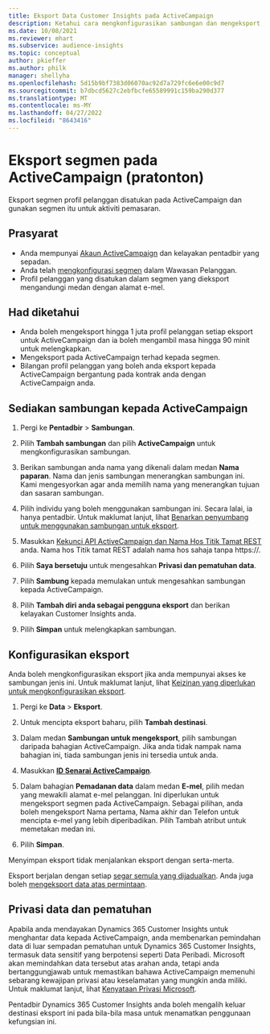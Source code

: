 ```yaml
---
title: Eksport Data Customer Insights pada ActiveCampaign
description: Ketahui cara mengkonfigurasikan sambungan dan mengeksport pada ActiveCampaign.
ms.date: 10/08/2021
ms.reviewer: mhart
ms.subservice: audience-insights
ms.topic: conceptual
author: pkieffer
ms.author: philk
manager: shellyha
ms.openlocfilehash: 5d15b9bf7383d06070ac92d7a729fc6e6e00c9d7
ms.sourcegitcommit: b7dbcd5627c2ebfbcfe65589991c159ba290d377
ms.translationtype: MT
ms.contentlocale: ms-MY
ms.lasthandoff: 04/27/2022
ms.locfileid: "8643416"
---
```

# <a name="export-segments-to-activecampaign-preview"></a>Eksport segmen pada ActiveCampaign (pratonton)

Eksport segmen profil pelanggan disatukan pada ActiveCampaign dan gunakan segmen itu untuk aktiviti pemasaran.

## <a name="prerequisites"></a>Prasyarat

-   Anda mempunyai [Akaun ActiveCampaign](https://www.activecampaign.com/) dan kelayakan pentadbir yang sepadan.
-   Anda telah [mengkonfigurasi segmen](segments.md) dalam Wawasan Pelanggan.
-   Profil pelanggan yang disatukan dalam segmen yang dieksport mengandungi medan dengan alamat e-mel.

## <a name="known-limitations"></a>Had diketahui

- Anda boleh mengeksport hingga 1 juta profil pelanggan setiap eksport untuk ActiveCampaign dan ia boleh mengambil masa hingga 90 minit untuk melengkapkan.
- Mengeksport pada ActiveCampaign terhad kepada segmen.
- Bilangan profil pelanggan yang boleh anda eksport kepada ActiveCampaign bergantung pada kontrak anda dengan ActiveCampaign anda.

## <a name="set-up-connection-to-activecampaign"></a>Sediakan sambungan kepada ActiveCampaign

1. Pergi ke **Pentadbir** > **Sambungan**.

1. Pilih **Tambah sambungan**  dan pilih **ActiveCampaign**  untuk mengkonfigurasikan sambungan.

1. Berikan sambungan anda nama yang dikenali dalam medan **Nama paparan**. Nama dan jenis sambungan menerangkan sambungan ini. Kami mengesyorkan agar anda memilih nama yang menerangkan tujuan dan sasaran sambungan.

1. Pilih individu yang boleh menggunakan sambungan ini. Secara lalai, ia hanya pentadbir. Untuk maklumat lanjut, lihat [Benarkan penyumbang untuk menggunakan sambungan untuk eksport](connections.md#allow-contributors-to-use-a-connection-for-exports).

1. Masukkan [Kekunci API ActiveCampaign dan Nama Hos Titik Tamat REST](https://help.activecampaign.com/hc/articles/207317590-Getting-started-with-the-API#how-to-obtain-your-activecampaign-api-url-and-key) anda. Nama hos Titik tamat REST adalah nama hos sahaja tanpa https://. 

1. Pilih **Saya bersetuju** untuk mengesahkan **Privasi dan pematuhan data**.

1. Pilih **Sambung** kepada memulakan untuk mengesahkan sambungan kepada ActiveCampaign.

1. Pilih **Tambah diri anda sebagai pengguna eksport** dan berikan kelayakan Customer Insights anda.

1. Pilih **Simpan** untuk melengkapkan sambungan.

## <a name="configure-an-export"></a>Konfigurasikan eksport

Anda boleh mengkonfigurasikan eksport jika anda mempunyai akses ke sambungan jenis ini. Untuk maklumat lanjut, lihat [Keizinan yang diperlukan untuk mengkonfigurasikan eksport](export-destinations.md#set-up-a-new-export).

1. Pergi ke **Data** > **Eksport**.

1. Untuk mencipta eksport baharu, pilih **Tambah destinasi**.

1. Dalam medan **Sambungan untuk mengeksport**, pilih sambungan daripada bahagian ActiveCampaign. Jika anda tidak nampak nama bahagian ini, tiada sambungan jenis ini tersedia untuk anda.

1. Masukkan [**ID Senarai ActiveCampaign**](https://help.activecampaign.com/hc/articles/360000030559-How-to-create-a-list-in-ActiveCampaign).    

1. Dalam bahagian **Pemadanan data** dalam medan **E-mel**, pilih medan yang mewakili alamat e-mel pelanggan. Ini diperlukan untuk mengeksport segmen pada ActiveCampaign. Sebagai pilihan, anda boleh mengeksport Nama pertama, Nama akhir dan Telefon untuk mencipta e-mel yang lebih diperibadikan. Pilih Tambah atribut untuk memetakan medan ini.

1. Pilih **Simpan**.

Menyimpan eksport tidak menjalankan eksport dengan serta-merta.

Eksport berjalan dengan setiap [segar semula yang dijadualkan](system.md#schedule-tab). Anda juga boleh [mengeksport data atas permintaan](export-destinations.md#run-exports-on-demand). 


## <a name="data-privacy-and-compliance"></a>Privasi data dan pematuhan

Apabila anda mendayakan Dynamics 365 Customer Insights untuk menghantar data kepada ActiveCampaign, anda membenarkan pemindahan data di luar sempadan pematuhan untuk Dynamics 365 Customer Insights, termasuk data sensitif yang berpotensi seperti Data Peribadi. Microsoft akan memindahkan data tersebut atas arahan anda, tetapi anda bertanggungjawab untuk memastikan bahawa ActiveCampaign memenuhi sebarang kewajipan privasi atau keselamatan yang mungkin anda miliki. Untuk maklumat lanjut, lihat [Kenyataan Privasi Microsoft](https://go.microsoft.com/fwlink/?linkid=396732).

Pentadbir Dynamics 365 Customer Insights anda boleh mengalih keluar destinasi eksport ini pada bila-bila masa untuk menamatkan penggunaan kefungsian ini.
